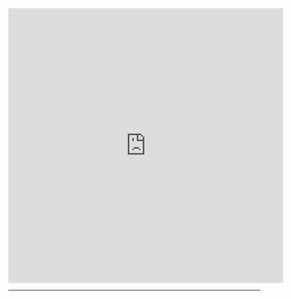 <iframe border=0 frameborder=0 height=550 width=550  
 src=" https://twitter.com/svpino/status/1368231752494444549?s=20"></iframe>

---